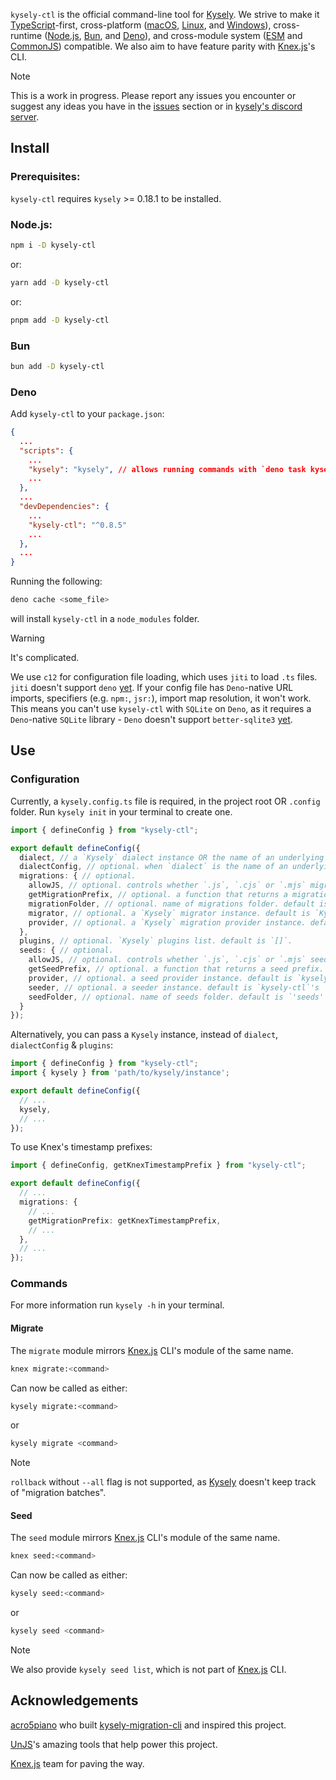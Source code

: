 `kysely-ctl` is the official command-line tool for [Kysely](https://kysely.dev). 
We strive to make it [TypeScript](https://www.typescriptlang.org/)-first, cross-platform 
([macOS](https://www.apple.com/macos), [Linux](https://www.linux.org/), and [Windows](https://www.microsoft.com/en-us/windows)), 
cross-runtime ([Node.js](https://nodejs.org/), [Bun](https://bun.sh/), and [Deno](https://deno.com/)), 
and cross-module system ([ESM](https://nodejs.org/api/esm.html#modules-ecmascript-modules) 
and [CommonJS](https://nodejs.org/api/modules.html#modules-commonjs-modules)) compatible. 
We also aim to have feature parity with [Knex.js](https://knexjs.org)'s CLI.

> [!NOTE]
> This is a work in progress. Please report any issues you encounter or suggest 
any ideas you have in the [issues](https://github.com/kysely-org/kysely-ctl/issues) 
section or in [kysely's discord server](https://discord.gg/xyBJ3GwvAm).

## Install

### Prerequisites:

`kysely-ctl` requires `kysely` >= 0.18.1 to be installed.

### Node.js:

```bash
npm i -D kysely-ctl
```

or:

```bash
yarn add -D kysely-ctl
```

or:

```bash
pnpm add -D kysely-ctl
```

### Bun

```bash
bun add -D kysely-ctl
```

### Deno

Add `kysely-ctl` to your `package.json`:

```json
{
  ...
  "scripts": {
    ...
    "kysely": "kysely", // allows running commands with `deno task kysely ...`
    ...
  },
  ...
  "devDependencies": {
    ...
    "kysely-ctl": "^0.8.5"
    ...
  },
  ...
}
```

Running the following:

```bash
deno cache <some_file>
```

will install `kysely-ctl` in a `node_modules` folder.

> [!WARNING]
> It's complicated.
> 
> We use `c12` for configuration file loading, which uses `jiti` to load `.ts` files.
`jiti` doesn't support `deno` [yet](https://github.com/unjs/jiti/issues/168). If your config file has `Deno`-native URL imports, 
specifiers (e.g. `npm:`, `jsr:`), import map resolution, it won't work.
This means you can't use `kysely-ctl` with `SQLite` on `Deno`, as it requires a `Deno`-native `SQLite` library - `Deno` doesn't support `better-sqlite3` [yet](https://github.com/denoland/deno/issues/18444).

## Use

### Configuration

Currently, a `kysely.config.ts` file is required, in the project root OR `.config` 
folder. Run `kysely init` in your terminal to create one.

```ts
import { defineConfig } from "kysely-ctl";

export default defineConfig({
  dialect, // a `Kysely` dialect instance OR the name of an underlying driver library (e.g. `'pg'`).
  dialectConfig, // optional. when `dialect` is the name of an underlying driver library, `dialectConfig` is the options passed to the Kysely dialect that matches that library.
  migrations: { // optional.
    allowJS, // optional. controls whether `.js`, `.cjs` or `.mjs` migrations are allowed. default is `false`.
    getMigrationPrefix, // optional. a function that returns a migration prefix. affects `migrate make` command. default is `() => ${Date.now()}_`.
    migrationFolder, // optional. name of migrations folder. default is `'migrations'`.
    migrator, // optional. a `Kysely` migrator instance. default is `Kysely`'s `Migrator`.
    provider, // optional. a `Kysely` migration provider instance. default is `kysely-ctl`'s `TSFileMigrationProvider`.
  },
  plugins, // optional. `Kysely` plugins list. default is `[]`.
  seeds: { // optional.
    allowJS, // optional. controls whether `.js`, `.cjs` or `.mjs` seeds are allowed. default is `false`.
    getSeedPrefix, // optional. a function that returns a seed prefix. affects `seed make` command. default is `() => ${Date.now()}_`.
    provider, // optional. a seed provider instance. default is `kysely-ctl`'s `FileSeedProvider`.
    seeder, // optional. a seeder instance. default is `kysely-ctl`'s `Seeder`.
    seedFolder, // optional. name of seeds folder. default is `'seeds'`.
  }
});
```

Alternatively, you can pass a `Kysely` instance, instead of `dialect`, `dialectConfig` & `plugins`:

```ts
import { defineConfig } from "kysely-ctl";
import { kysely } from 'path/to/kysely/instance';

export default defineConfig({
  // ...
  kysely,
  // ...
});
```

To use Knex's timestamp prefixes:

```ts
import { defineConfig, getKnexTimestampPrefix } from "kysely-ctl";

export default defineConfig({
  // ...
  migrations: {
    // ...
    getMigrationPrefix: getKnexTimestampPrefix,
    // ...
  },
  // ...
});
```

### Commands

For more information run `kysely -h` in your terminal.

#### Migrate

The `migrate` module mirrors [Knex.js](https://knexjs.org) CLI's module of the 
same name.

```bash
knex migrate:<command>
```

Can now be called as either:

```bash
kysely migrate:<command>
```

or

```bash
kysely migrate <command>
```

> [!NOTE]
> `rollback` without `--all` flag is not supported, as [Kysely](https://kysely.dev) 
doesn't keep track of "migration batches".

#### Seed

The `seed` module mirrors [Knex.js](https://knexjs.org) CLI's module of the same 
name.

```bash
knex seed:<command>
```

Can now be called as either:

```bash
kysely seed:<command>
```

or

```bash
kysely seed <command>
```

> [!NOTE]
> We also provide `kysely seed list`, which is not part of [Knex.js](https://knexjs.org) 
CLI.

## Acknowledgements

[acro5piano](https://github.com/acro5piano) who built [kysely-migration-cli](https://github.com/acro5piano/kysely-migration-cli) 
and inspired this project.

[UnJS](https://unjs.io)'s amazing tools that help power this project.

[Knex.js](https://knexjs.org) team for paving the way.
